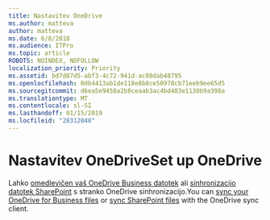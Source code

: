 ```yaml
---
title: Nastavitev OneDrive
ms.author: matteva
author: matteva
ms.date: 6/8/2018
ms.audience: ITPro
ms.topic: article
ROBOTS: NOINDEX, NOFOLLOW
localization_priority: Priority
ms.assetid: bd7d87d5-abf3-4c72-941d-ac88dab48795
ms.openlocfilehash: 0db4413ab1de118e8b8ce50978cb71eeb9ee65d5
ms.sourcegitcommit: d6ea5e9458a2b8ceaab3ac4bd483e1130b9a398a
ms.translationtype: MT
ms.contentlocale: sl-SI
ms.lasthandoff: 01/15/2019
ms.locfileid: "28312048"
---
```

# <a name="set-up-onedrive"></a><span data-ttu-id="8f802-102">Nastavitev OneDrive</span><span class="sxs-lookup"><span data-stu-id="8f802-102">Set up OneDrive</span></span>

<span data-ttu-id="8f802-103">Lahko [omedlevičen vaš OneDrive Business datotek](https://go.microsoft.com/fwlink/?linkid=533375) ali [sinhronizacijo datotek SharePoint](https://go.microsoft.com/fwlink/?linkid=871666) s stranko OneDrive sinhronizacijo.</span><span class="sxs-lookup"><span data-stu-id="8f802-103">You can [sync your OneDrive for Business files](https://go.microsoft.com/fwlink/?linkid=533375) or [sync SharePoint files](https://go.microsoft.com/fwlink/?linkid=871666) with the OneDrive sync client.</span></span> 
  

